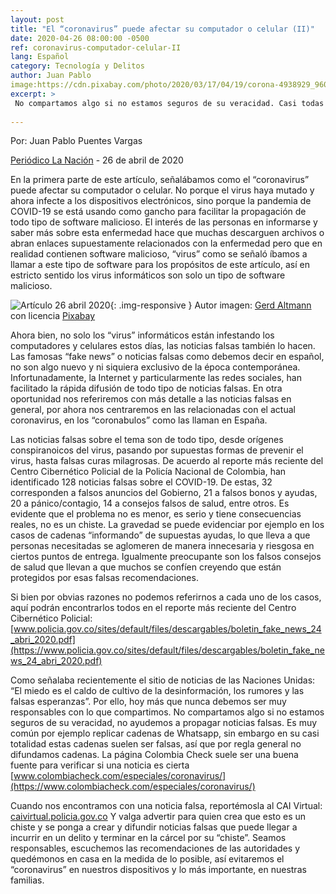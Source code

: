 ```yaml
---
layout: post
title: "El “coronavirus” puede afectar su computador o celular (II)"
date: 2020-04-26 08:00:00 -0500
ref: coronavirus-computador-celular-II
lang: Español
category: Tecnología y Delitos
author: Juan Pablo
image:https://cdn.pixabay.com/photo/2020/03/17/04/19/corona-4938929_960_720.jpg
excerpt: >
 No compartamos algo si no estamos seguros de su veracidad. Casi todas las cadenas de Whatsapp son falsas. Reportemos las noticias falsas al CAI Virtual caivirtual.policia.gov.co Ojo, crear noticias falsas lo puede llevar hasta la cárcel.
 
---
```


Por: Juan Pablo Puentes Vargas

[Periódico La Nación](https://www.lanacion.com.co/) - 26 de abril de 2020

En la primera parte de este artículo, señalábamos como el “coronavirus” puede afectar su computador o celular. No porque el virus haya mutado y ahora infecte a los dispositivos electrónicos, sino porque la pandemia de COVID-19 se está usando como gancho para facilitar la propagación de todo tipo de software malicioso. El interés de las personas en informarse y saber más sobre esta enfermedad hace que muchas descarguen archivos o abran enlaces supuestamente relacionados con la enfermedad pero que en realidad contienen software malicioso, “virus” como se señaló íbamos a llamar a este tipo de software para los propósitos de este artículo, así en estricto sentido los virus informáticos son solo un tipo de software malicioso.

![Artículo 26 abril 2020](https://cdn.pixabay.com/photo/2020/03/17/04/19/corona-4938929_960_720.jpg){: .img-responsive }
Autor imagen: [Gerd Altmann](https://pixabay.com/es/users/geralt-9301/) con licencia [Pixabay](https://pixabay.com/es/service/terms/#license)

Ahora bien, no solo los “virus” informáticos están infestando los computadores y celulares estos días, las noticias falsas también lo hacen. Las famosas “fake news” o noticias falsas como debemos decir en español, no son algo nuevo y ni siquiera exclusivo de la época contemporánea. Infortunadamente, la Internet y particularmente las redes sociales, han facilitado la rápida difusión de todo tipo de noticias falsas. En otra oportunidad nos referiremos con más detalle a las noticias falsas en general, por ahora nos centraremos en las relacionadas con el actual coronavirus, en los “coronabulos” como las llaman en España.

Las noticias falsas sobre el tema son de todo tipo, desde orígenes conspiranoicos del virus, pasando por supuestas formas de prevenir el virus, hasta falsas curas milagrosas. De acuerdo al reporte más reciente del Centro Cibernético Policial de la Policía Nacional de Colombia, han identificado 128 noticias falsas sobre el COVID-19. De estas, 32 corresponden a falsos anuncios del Gobierno, 21 a falsos bonos y ayudas, 20 a pánico/contagio, 14 a consejos falsos de salud, entre otros. Es evidente que el problema no es menor, es serio y tiene consecuencias reales, no es un chiste. La gravedad se puede evidenciar por ejemplo en los  casos de cadenas “informando” de supuestas ayudas, lo que lleva a que personas necesitadas se aglomeren de manera innecesaria y riesgosa en ciertos puntos de entrega. Igualmente preocupante son los falsos consejos de salud que llevan a que muchos se confíen creyendo que están protegidos por esas falsas recomendaciones.

Si bien por obvias razones no podemos referirnos a cada uno de los casos, aquí podrán encontrarlos todos en el reporte más reciente del Centro Cibernético Policial: [www.policia.gov.co/sites/default/files/descargables/boletin_fake_news_24_abri_2020.pdf](https://www.policia.gov.co/sites/default/files/descargables/boletin_fake_news_24_abri_2020.pdf)  

Como señalaba recientemente el sitio de noticias de las Naciones Unidas: “El miedo es el caldo de cultivo de la desinformación, los rumores y las falsas esperanzas”. Por ello, hoy más que nunca debemos ser muy responsables con lo que compartimos. No compartamos algo si no estamos seguros de su veracidad, no ayudemos a propagar noticias falsas. Es muy común por ejemplo replicar cadenas de Whatsapp, sin embargo en su casi totalidad estas cadenas suelen ser falsas, así que por regla general no difundamos cadenas. La página Colombia Check suele ser una buena fuente para verificar si una noticia es cierta [www.colombiacheck.com/especiales/coronavirus/](https://www.colombiacheck.com/especiales/coronavirus/) 

Cuando nos encontramos con una noticia falsa, reportémosla al CAI Virtual: [caivirtual.policia.gov.co](https://caivirtual.policia.gov.co/)  Y valga advertir para quien crea que esto es un chiste y se ponga a crear y difundir noticias falsas que puede llegar a incurrir en un delito y terminar en la cárcel por su “chiste”. Seamos responsables, escuchemos las recomendaciones de las autoridades y quedémonos en casa en la medida de lo posible, así evitaremos el “coronavirus” en nuestros dispositivos y lo más importante, en nuestras familias.
